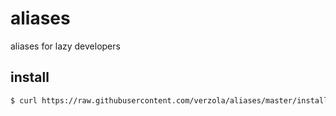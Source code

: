 # aliases
aliases for lazy developers

## install
```sh
$ curl https://raw.githubusercontent.com/verzola/aliases/master/install.sh | bash
```
